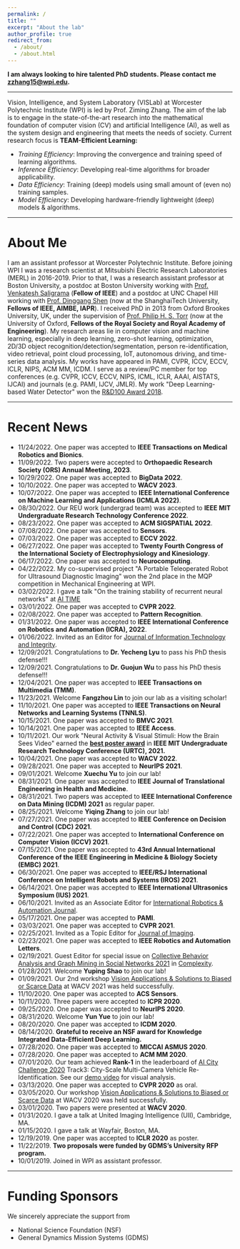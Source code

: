 ```yaml
---
permalink: /
title: ""
excerpt: "About the lab"
author_profile: true
redirect_from: 
  - /about/
  - /about.html
---
```


**I am always looking to hire talented PhD students. Please contact me <zzhang15@wpi.edu>.**

---

Vision, Intelligence, and System Laboratory (VISLab) at Worcester Polytechnic Institute (WPI) is led by Prof. Ziming Zhang. The aim of the lab is to engage in the state-of-the-art research into the mathematical foundation of computer vision (CV) and artificial Intelligence (AI), as well as the system design and engineering that meets the needs of society. Current research focus is **TEAM-Efficient Learning:** 
* *Training Efficiency*: Improving the convergence and training speed of learning algorithms.
* *Inference Efficiency*: Developing real-time algorithms for broader applicability.
* *Data Efficiency*: Training (deep) models using small amount of (even no) training samples.
* *Model Efficiency*: Developing hardware-friendly lightweight (deep) models & algorithms.

---

# About Me
I am an assistant professor at Worcester Polytechnic Institute. Before joining WPI I was a research scientist at Mitsubishi Electric Research Laboratories (MERL) in 2016-2019. Prior to that, I was a research assistant professor at Boston University, a postdoc at Boston University working with [Prof. Venkatesh Saligrama](sites.bu.edu/data) (**Fellow of IEEE**) and a postdoc at UNC Chapel Hill working with [Prof. Dinggang Shen](http://shen.web.unc.edu) (now at the ShanghaiTech University, **Fellows of IEEE, AIMBE, IAPR**). I received PhD in 2013 from Oxford Brookes University, UK, under the supervision of [Prof. Philip H. S. Torr](http://www.robots.ox.ac.uk/~tvg/) (now at the University of Oxford, **Fellows of the Royal Society and Royal Academy of Engineering**). My research areas lie in computer vision and machine learning, especially in deep learning, zero-shot learning, optimization, 2D/3D object recognition/detection/segmentation, person re-identification, video retrieval, point cloud processing, IoT, autonomous driving, and time-series data analysis. My works have appeared in PAMI, CVPR, ICCV, ECCV, ICLR, NIPS, ACM MM, ICDM. I serve as a review/PC member for top conferences (e.g. CVPR, ICCV, ECCV, NIPS, ICML, ICLR, AAAI, AISTATS, IJCAI) and journals (e.g. PAMI, IJCV, JMLR). My work "Deep Learning-based Water Detector" won the [R&D100 Award 2018](https://www.merl.com/news/award-20181116-1254).

---

# Recent News
* 11/24/2022. One paper was accepted to **IEEE Transactions on Medical Robotics and Bionics**.
* 11/09/2022. Two papers were accepted to **Orthopaedic Research Society (ORS) Annual Meeting, 2023**.
* 10/29/2022. One paper was accepted to **BigData 2022**.
* 10/10/2022. One paper was accepted to **WACV 2023**.
* 10/07/2022. One paper was accepted to **IEEE International Conference on Machine Learning and Applications (ICMLA 2022)**.
* 08/30/2022. Our REU work (undergrad team) was accepted to **IEEE MIT Undergraduate Research Technology Conference 2022**.
* 08/23/2022. One paper was accepted to **ACM SIGSPATIAL 2022**.
* 07/08/2022. One paper was accepted to **Sensors**.
* 07/03/2022. One paper was accepted to **ECCV 2022**.
* 06/27/2022. One paper was accepted to **Twenty Fourth Congress of the International Society of Electrophysiology and Kinesiology**.
* 06/17/2022. One paper was accepted to **Neurocomputing**.
* 04/22/2022. My co-supervised project "A Portable Teleoperated Robot for Ultrasound Diagnostic Imaging" won the 2nd place in the MQP competition in Mechanical Engineering at WPI.
* 03/02/2022. I gave a talk "On the training stability of recurrent neural networks" at [AI TIME](http://www.aitime.cn)
* 03/01/2022. One paper was accepted to **CVPR 2022**.
* 02/08/2022. One paper was accepted to **Pattern Recognition**.
* 01/31/2022. One paper was accepted to **IEEE International Conference on Robotics and Automation (ICRA), 2022**.
* 01/06/2022. Invited as an Editor for [Journal of Information Technology and Integrity](https://gexinonline.com/journal/journal-of-information-technology-and-integrity/).
* 12/09/2021. Congratulations to **Dr. Yecheng Lyu** to pass his PhD thesis defense!!!
* 12/09/2021. Congratulations to **Dr. Guojun Wu** to pass his PhD thesis defense!!!
* 12/04/2021. One paper was accepted to **IEEE Transactions on Multimedia (TMM)**.
* 11/23/2021. Welcome **Fangzhou Lin** to join our lab as a visiting scholar!
* 11/10/2021. One paper was accepted to **IEEE Transactions on Neural Networks and Learning Systems (TNNLS)**.
* 10/15/2021. One paper was accepted to **BMVC 2021**.
* 10/14/2021. One paper was accepted to **IEEE Access**.
* 10/11/2021. Our work "Neural Activity & Visual Stimuli: How the Brain Sees Video" earned the [**best poster award**](https://www.youtube.com/watch?v=-BV2B5okz_s&list=PL2yP2hgZp_0pUavqp8Fr26fZc_3qWzR5y&index=10) in **IEEE MIT Undergraduate Research Technology Conference (URTC), 2021.**
* 10/04/2021. One paper was accepted to **WACV 2022**.
* 09/28/2021. One paper was accepted to **NeurIPS 2021**.
* 09/01/2021. Welcome **Xuechu Yu** to join our lab!
* 08/31/2021. One paper was accepted to **IEEE Journal of Translational Engineering in Health and Medicine**.
* 08/31/2021. Two papers was accepted to **IEEE International Conference on Data Mining (ICDM) 2021** as regular paper.
* 08/25/2021. Welcome **Yiqing Zhang** to join our lab!
* 07/27/2021. One paper was accepted to **IEEE Conference on Decision and Control (CDC) 2021**.
* 07/22/2021. One paper was accepted to **International Conference on Computer Vision (ICCV) 2021**.
* 07/15/2021. One paper was accepted to **43rd Annual International Conference of the IEEE Engineering in Medicine & Biology Society (EMBC) 2021**.
* 06/30/2021. One paper was accepted to **IEEE/RSJ International Conference on Intelligent Robots and Systems (IROS) 2021**.
* 06/14/2021. One paper was accepted to **IEEE International Ultrasonics Symposium (IUS) 2021**.
* 06/10/2021. Invited as an Associate Editor for [International Robotics & Automation Journal](https://medcraveonline.com/IRATJ/).
* 05/17/2021. One paper was accepted to **PAMI**.
* 03/03/2021. One paper was accepted to **CVPR 2021**.
* 02/25/2021. Invited as a Topic Editor for [Journal of Imaging](https://www.mdpi.com/journal/jimaging/).
* 02/23/2021. One paper was accepted to **IEEE Robotics and Automation Letters**.
* 02/19/2021. Guest Editor for special issue on [Collective Behavior Analysis and Graph Mining in Social Networks 2021](https://www.hindawi.com/journals/complexity/si/486242/) in [Complexity](https://www.hindawi.com/journals/complexity).
* 01/28/2021. Welcome **Yuping Shao** to join our lab!
* 01/09/2021. Our 2nd workshop [Vision Applications & Solutions to Biased or Scarce Data](https://wvasbsd.github.io/2021/index.html) at WACV 2021 was held successfully. 
* 11/10/2020. One paper was accepted to **ACS Sensors**.
* 10/11/2020. Three papers were accepted to **ICPR 2020**.
* 09/25/2020. One paper was accepted to **NeurIPS 2020**.
* 08/31/2020. Welcome **Yun Yue** to join our lab!
* 08/20/2020. One paper was accepted to **ICDM 2020**.
* 08/14/2020. **Grateful to receive an NSF award for Knowledge Integrated Data-Efficient Deep Learning.**
* 07/28/2020. One paper was accepted to **MICCAI ASMUS 2020**.
* 07/28/2020. One paper was accepted to **ACM MM 2020**.
* 07/01/2020. Our team achieved **Rank-1** in the leaderboard of [AI City Challenge 2020](https://www.aicitychallenge.org) Track3: City-Scale Multi-Camera Vehicle Re-Identification. See our [demo video](https://www.youtube.com/watch?v=ZR69HMsASqc&feature=youtu.be) for visual analysis.
* 03/13/2020. One paper was accepted to **CVPR 2020** as oral.
* 03/05/2020. Our workshop [Vision Applications & Solutions to Biased or Scarce Data](https://wvasbsd.github.io/2020/index.html) at WACV 2020 was held successfully.
* 03/01/2020. Two papers were presented at **WACV 2020**.
* 01/31/2020. I gave a talk at United Imaging Intelligence (UII), Cambridge, MA.
* 01/15/2020. I gave a talk at Wayfair, Boston, MA.
* 12/19/2019. One paper was accepted to **ICLR 2020** as poster.
* 11/22/2019. **Two proposals were funded by GDMS’s University RFP program.**
* 10/01/2019. Joined in WPI as assistant professor. 

---

# Funding Sponsors 
We sincerely appreciate the support from 
* National Science Foundation (NSF)
* General Dynamics Mission Systems (GDMS)


